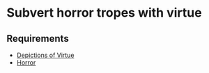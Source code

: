 # Subvert horror tropes with virtue

## Requirements

* [Depictions of Virtue](../requirements/depictions-of-virtue.md)
* [Horror](../requirements/horror.md)
